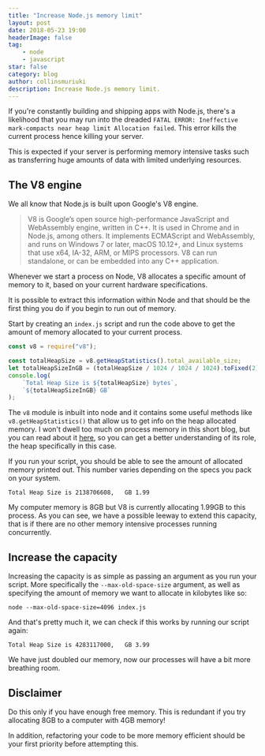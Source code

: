 ```yaml
---
title: "Increase Node.js memory limit"
layout: post
date: 2018-05-23 19:00
headerImage: false
tag:
    - node
    - javascript
star: false
category: blog
author: collinsmuriuki
description: Increase Node.js memory limit.
---
```


If you're constantly building and shipping apps with Node.js, there's a likelihood that you may run into the dreaded `FATAL ERROR: Ineffective mark-compacts near heap limit Allocation failed`. This error kills the current process hence killing your server.

This is expected if your server is performing memory intensive tasks such as transferring huge amounts of data with limited underlying resources.

## The V8 engine

We all know that Node.js is built upon Google's V8 engine.

> V8 is Google’s open source high-performance JavaScript and WebAssembly engine, written in C++. It is used in Chrome and in Node.js, among others. It implements ECMAScript and WebAssembly, and runs on Windows 7 or later, macOS 10.12+, and Linux systems that use x64, IA-32, ARM, or MIPS processors. V8 can run standalone, or can be embedded into any C++ application.

Whenever we start a process on Node, V8 allocates a specific amount of memory to it, based on your current hardware specifications.

It is possible to extract this information within Node and that should be the first thing you do if you begin to run out of memory.

Start by creating an `index.js` script and run the code above to get the amount of memory allocated to your current process.

```javascript
const v8 = require("v8");

const totalHeapSize = v8.getHeapStatistics().total_available_size;
let totalHeapSizeInGB = (totalHeapSize / 1024 / 1024 / 1024).toFixed(2);
console.log(
    `Total Heap Size is ${totalHeapSize} bytes`,
    `${totalHeapSizeInGB} GB`
);
```

The `v8` module is inbuilt into node and it contains some useful methods like `v8.getHeapStatistics()` that allow us to get info on the heap allocated memory. I won't dwell too much on process memory in this short blog, but you can read about it [here](https://www.guru99.com/stack-vs-heap.html), so you can get a better understanding of its role, the heap specifically in this case.

If you run your script, you should be able to see the amount of allocated memory printed out. This number varies depending on the specs you pack on your system.

```shell
Total Heap Size is 2138706608,   GB 1.99
```

My computer memory is 8GB but V8 is currently allocating 1.99GB to this process. As you can see, we have a possible leeway to extend this capacity, that is if there are no other memory intensive processes running concurrently.

## Increase the capacity

Increasing the capacity is as simple as passing an argument as you run your script. More specifically the `--max-old-space-size` argument, as well as specifying the amount of memory we want to allocate in kilobytes like so:

```shell
node --max-old-space-size=4096 index.js
```

And that's pretty much it, we can check if this works by running our script again:

```shell
Total Heap Size is 4283117000,   GB 3.99
```

We have just doubled our memory, now our processes will have a bit more breathing room.

## Disclaimer

Do this only if you have enough free memory. This is redundant if you try allocating 8GB to a computer with 4GB memory!

In addition, refactoring your code to be more memory efficient should be your first priority before attempting this.
